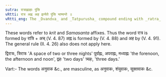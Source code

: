 ```yaml
---
sutra: रात्राह्नाहाः पुंसि
vRtti: रात्र अह्न अह इत्येते पुंसि भाष्यन्ते ॥
vRtti_eng: The _Dvandva_ and _Tatpurusha_ compound ending with _ratra_ and _ahna_ and _aha_ are spoken of in the masculine.
---
```

These words refer to _krit_ and _Samasanta_ affixes. Thus the word रात्र is formed by रात्रि + अच् (V. 4. 87) अह्न is formed by (V. 4. 88) and अह by (V. 4. 91). The general rule (II. 4. 26) also does not apply here.

द्विरात्रः, त्रिरात्रः 'A space of two or three nights' पूर्वाह्नः, अपराह्नः, मध्याह्नः 'the forenoon, the afternoon and noon', द्वहः 'two days' त्र्यहः, 'three days.'

Vart:- The words अनुवाक &c., are masculine, as अनुवाकः, शंयुवाकः, सूक्तवाकः &c.
